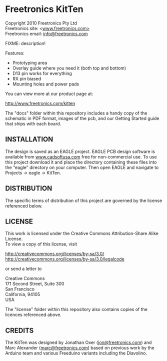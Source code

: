 Freetronics KitTen
=============================
Copyright 2010 Freetronics Pty Ltd  
Freetronics site:  <www.freetronics.com>  
Freetronics email: <info@freetronics.com>  

FIXME: description!

Features:

 * Prototyping area
 * Overlay guide where you need it (both top and bottom)
 * D13 pin works for everything
 * RX pin biased
 * Mounting holes and power pads

You can view more at our product page at:

  http://www.freetronics.com/kitten

The "docs" folder within this repository includes a handy copy of the
schematic in PDF format, images of the pcb, and our Getting Started
guide that ships with each board.


INSTALLATION
------------
The design is saved as an EAGLE project. EAGLE PCB design software is
available from www.cadsoftusa.com free for non-commercial use. To use
this project download it and place the directory containing these files
into the "eagle" directory on your computer. Then open EAGLE and
navigate to Projects -> eagle -> KitTen.


DISTRIBUTION
------------
The specific terms of distribution of this project are governed by the
license referenced below.


LICENSE
-------
This work is licensed under the
Creative Commons Attribution-Share Alike License.  
To view a copy of this license, visit

  http://creativecommons.org/licenses/by-sa/3.0/  
  http://creativecommons.org/licenses/by-sa/3.0/legalcode

or send a letter to

  Creative Commons  
  171 Second Street, Suite 300  
  San Francisco  
  California, 94105  
  USA

The "license" folder within this repository also contains copies of the
licences referenced above.


CREDITS
-------
The KitTen was designed by Jonathan Oxer (jon@freetronics.com) and Marc
Alexander (marc@freetronics.com) based on previous work by the Arduino
team and various Freeduino variants including the Diavolino.
